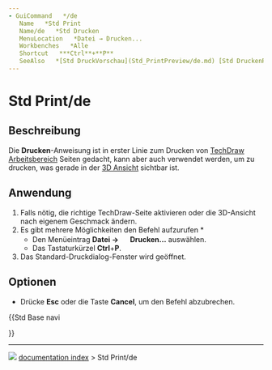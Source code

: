 ```yaml
---
- GuiCommand   */de
   Name   *Std Print
   Name/de   *Std Drucken
   MenuLocation   *Datei → Drucken...
   Workbenches   *Alle
   Shortcut   ***Ctrl**+**P**
   SeeAlso   *[Std DruckVorschau](Std_PrintPreview/de.md) [Std DruckenPdf](Std_PrintPdf/de.md), [Std Export](Std_Export/de.md), [Std Ansicht BildschirmFoto](Std_ViewScreenShot/de.md)
---
```


# Std Print/de

## Beschreibung

Die **Drucken**-Anweisung ist in erster Linie zum Drucken von [TechDraw Arbeitsbereich](TechDraw_Workbench/de.md) Seiten gedacht, kann aber auch verwendet werden, um zu drucken, was gerade in der [3D Ansicht](3D_view/de.md) sichtbar ist.

## Anwendung

1.  Falls nötig, die richtige TechDraw-Seite aktivieren oder die 3D-Ansicht nach eigenem Geschmack ändern.
2.  Es gibt mehrere Möglichkeiten den Befehl aufzurufen   *
    -   Den Menüeintrag **Datei → <img src="images/Std_Print.svg" width=16px> Drucken...** auswählen.
    -   Das Tastaturkürzel **Ctrl**+**P**.
3.  Das Standard-Druckdialog-Fenster wird geöffnet.

## Optionen

-   Drücke **Esc** oder die Taste **Cancel**, um den Befehl abzubrechen.





{{Std Base navi

}}



---
![](images/Right_arrow.png) [documentation index](../README.md) > Std Print/de

